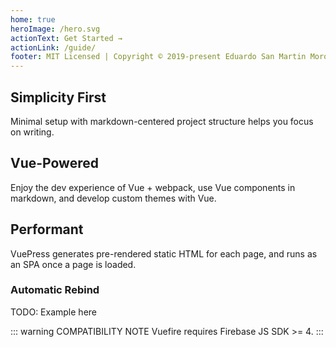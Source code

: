 ```yaml
---
home: true
heroImage: /hero.svg
actionText: Get Started →
actionLink: /guide/
footer: MIT Licensed | Copyright © 2019-present Eduardo San Martin Morote
---
```


<div class="features">
  <div class="feature">
    <h2>Simplicity First</h2>
    <p>Minimal setup with markdown-centered project structure helps you focus on writing.</p>
  </div>
  <div class="feature">
    <h2>Vue-Powered</h2>
    <p>Enjoy the dev experience of Vue + webpack, use Vue components in markdown, and develop custom themes with Vue.</p>
  </div>
  <div class="feature">
    <h2>Performant</h2>
    <p>VuePress generates pre-rendered static HTML for each page, and runs as an SPA once a page is loaded.</p>
  </div>
</div>

### Automatic Rebind

TODO: Example here

::: warning COMPATIBILITY NOTE
Vuefire requires Firebase JS SDK >= 4.
:::
